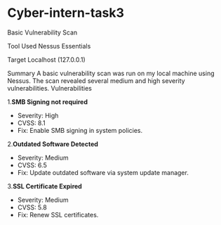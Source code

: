 # Cyber-intern-task3

Basic Vulnerability Scan

Tool Used
Nessus Essentials

Target
Localhost (127.0.0.1)

Summary
A basic vulnerability scan was run on my local machine using Nessus. The scan revealed several medium and high severity vulnerabilities.
Vulnerabilities

1.**SMB Signing not required**
   - Severity: High
   - CVSS: 8.1
   - Fix: Enable SMB signing in system policies.

2.**Outdated Software Detected**
   - Severity: Medium
   - CVSS: 6.5
   - Fix: Update outdated software via system update manager.

3.**SSL Certificate Expired**
   - Severity: Medium
   - CVSS: 5.8
   - Fix: Renew SSL certificates.

